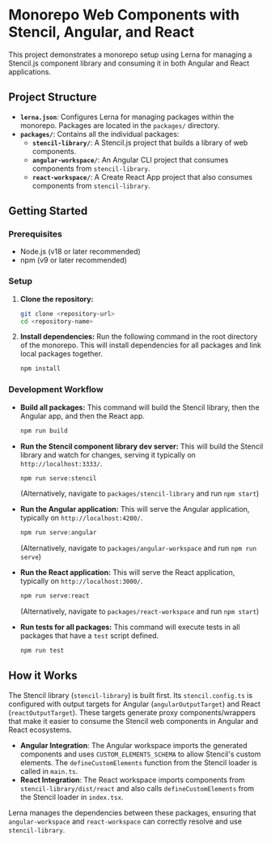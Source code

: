 # Monorepo Web Components with Stencil, Angular, and React

This project demonstrates a monorepo setup using Lerna for managing a Stencil.js component library and consuming it in both Angular and React applications.

## Project Structure

*   **`lerna.json`**: Configures Lerna for managing packages within the monorepo. Packages are located in the `packages/` directory.
*   **`packages/`**: Contains all the individual packages:
    *   **`stencil-library/`**: A Stencil.js project that builds a library of web components.
    *   **`angular-workspace/`**: An Angular CLI project that consumes components from `stencil-library`.
    *   **`react-workspace/`**: A Create React App project that also consumes components from `stencil-library`.

## Getting Started

### Prerequisites

*   Node.js (v18 or later recommended)
*   npm (v9 or later recommended)

### Setup

1.  **Clone the repository:**
    ```bash
    git clone <repository-url>
    cd <repository-name>
    ```

2.  **Install dependencies:**
    Run the following command in the root directory of the monorepo. This will install dependencies for all packages and link local packages together.
    ```bash
    npm install
    ```

### Development Workflow

*   **Build all packages:**
    This command will build the Stencil library, then the Angular app, and then the React app.
    ```bash
    npm run build
    ```

*   **Run the Stencil component library dev server:**
    This will build the Stencil library and watch for changes, serving it typically on `http://localhost:3333/`.
    ```bash
    npm run serve:stencil
    ```
    (Alternatively, navigate to `packages/stencil-library` and run `npm start`)

*   **Run the Angular application:**
    This will serve the Angular application, typically on `http://localhost:4200/`.
    ```bash
    npm run serve:angular
    ```
    (Alternatively, navigate to `packages/angular-workspace` and run `npm run serve`)

*   **Run the React application:**
    This will serve the React application, typically on `http://localhost:3000/`.
    ```bash
    npm run serve:react
    ```
    (Alternatively, navigate to `packages/react-workspace` and run `npm start`)

*   **Run tests for all packages:**
    This command will execute tests in all packages that have a `test` script defined.
    ```bash
    npm run test
    ```

## How it Works

The Stencil library (`stencil-library`) is built first. Its `stencil.config.ts` is configured with output targets for Angular (`angularOutputTarget`) and React (`reactOutputTarget`). These targets generate proxy components/wrappers that make it easier to consume the Stencil web components in Angular and React ecosystems.

*   **Angular Integration**: The Angular workspace imports the generated components and uses `CUSTOM_ELEMENTS_SCHEMA` to allow Stencil's custom elements. The `defineCustomElements` function from the Stencil loader is called in `main.ts`.
*   **React Integration**: The React workspace imports components from `stencil-library/dist/react` and also calls `defineCustomElements` from the Stencil loader in `index.tsx`.

Lerna manages the dependencies between these packages, ensuring that `angular-workspace` and `react-workspace` can correctly resolve and use `stencil-library`.
